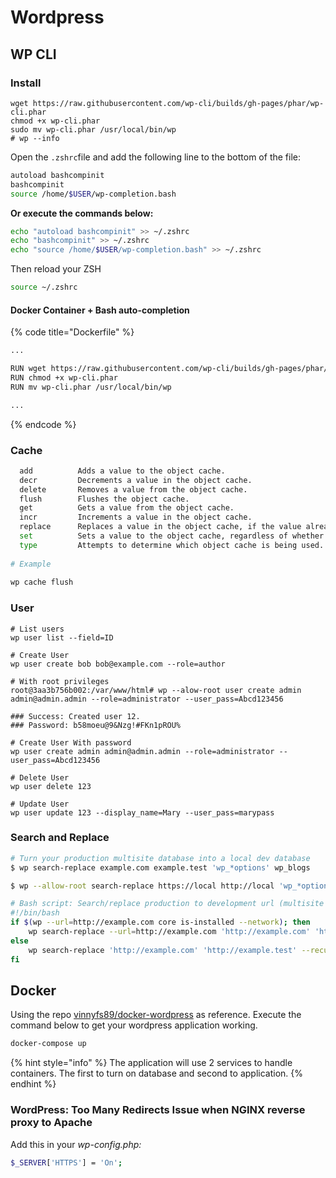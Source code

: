 # Wordpress

## WP CLI

### Install

```text
wget https://raw.githubusercontent.com/wp-cli/builds/gh-pages/phar/wp-cli.phar
chmod +x wp-cli.phar
sudo mv wp-cli.phar /usr/local/bin/wp
# wp --info
```

Open the `.zshrc`file and add the following line to the bottom of the file:

```bash
autoload bashcompinit
bashcompinit
source /home/$USER/wp-completion.bash
```

**Or execute the commands below:**

```bash
echo "autoload bashcompinit" >> ~/.zshrc 
echo "bashcompinit" >> ~/.zshrc 
echo "source /home/$USER/wp-completion.bash" >> ~/.zshrc 
```

Then reload your ZSH

```bash
source ~/.zshrc
```

#### Docker Container + Bash auto-**completion**

{% code title="Dockerfile" %}
```bash
...

RUN wget https://raw.githubusercontent.com/wp-cli/builds/gh-pages/phar/wp-cli.phar
RUN chmod +x wp-cli.phar
RUN mv wp-cli.phar /usr/local/bin/wp

...
```
{% endcode %}

### Cache

```bash
  add          Adds a value to the object cache.
  decr         Decrements a value in the object cache.
  delete       Removes a value from the object cache.
  flush        Flushes the object cache.
  get          Gets a value from the object cache.
  incr         Increments a value in the object cache.
  replace      Replaces a value in the object cache, if the value already exists.
  set          Sets a value to the object cache, regardless of whether it already exists.
  type         Attempts to determine which object cache is being used.
  
# Example
  
wp cache flush
```

### User

```text
# List users
wp user list --field=ID

# Create User
wp user create bob bob@example.com --role=author

# With root privileges
root@3aa3b756b002:/var/www/html# wp --alow-root user create admin admin@admin.admin --role=administrator --user_pass=Abcd123456

### Success: Created user 12.
### Password: b58moeu@9&Nzg!#FKn1pROU%

# Create User With password
wp user create admin admin@admin.admin --role=administrator --user_pass=Abcd123456

# Delete User
wp user delete 123

# Update User
wp user update 123 --display_name=Mary --user_pass=marypass
```

### Search and Replace

```bash
# Turn your production multisite database into a local dev database
$ wp search-replace example.com example.test 'wp_*options' wp_blogs

$ wp --allow-root search-replace https://local http://local 'wp_*options'

# Bash script: Search/replace production to development url (multisite compatible)
#!/bin/bash
if $(wp --url=http://example.com core is-installed --network); then
    wp search-replace --url=http://example.com 'http://example.com' 'http://example.test' --recurse-objects --network --skip-columns=guid --skip-tables=wp_users
else
    wp search-replace 'http://example.com' 'http://example.test' --recurse-objects --skip-columns=guid --skip-tables=wp_users
fi
```

## Docker

Using the repo [vinnyfs89/docker-wordpress](https://github.com/vinnyfs89/docker-wordpress) as reference. Execute the command below to get your wordpress application working.

```bash
docker-compose up
```

{% hint style="info" %}
The application will use 2 services to handle containers. The first to turn on database and second to application.
{% endhint %}

### WordPress: Too Many Redirects Issue when NGINX reverse proxy to Apache

Add this in your _wp-config.php:_

```bash
$_SERVER['HTTPS'] = 'On';
```


